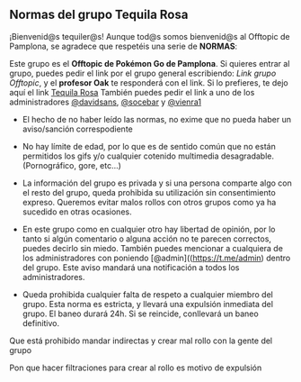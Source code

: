 ## Normas del grupo Tequila Rosa

¡Bienvenid@s tequiler@s!
Aunque tod@s somos bienvenid@s al Offtopic de Pamplona, se agradece que respetéis una serie de **NORMAS**:

Este grupo es el **Offtopic de Pokémon Go de Pamplona**. Si quieres entrar al grupo, puedes pedir el link por el grupo general escribiendo: _Link grupo Offtopic_, y el **profesor Oak** te responderá con el link.
Si lo prefieres, te dejo aquí el link [Tequila Rosa](https://telegram.me/joinchat/DAagwUOb_t-F7s0P9I-6JA)
También puedes pedir el link a uno de los administradores [@davidsans](https://t.me/davidsans), [@socebar](https://t.me/socebar) y [@vienra1](https://t.me/vienra1)

- El hecho de no haber leído las normas, no exime que no pueda haber un aviso/sanción correspodiente

- No hay límite de edad, por lo que es de sentido común que no están permitidos los gifs y/o cualquier cotenido multimedia desagradable. (Pornográfico, gore, etc...)

- La información del grupo es privada y si una persona comparte algo con el resto del grupo, queda prohibida su utilización sin consentimiento expreso. Queremos evitar malos rollos con otros grupos como ya ha sucedido en otras ocasiones.

- En este grupo como en cualquier otro hay libertad de opinión, por lo tanto si algún comentario o alguna acción no te parecen correctos, puedes decirlo sin miedo. También puedes mencionar a cualquiera de los administradores con poniendo [@admin]((https://t.me/admin) dentro del grupo. Este aviso mandará una notificación a todos los administradores.

- Queda prohibida cualquier falta de respeto a cualquier miembro del grupo. Esta norma es estricta, y llevará una expulsión inmediata del grupo. El baneo durará 24h. Si se reincide, conllevará un baneo definitivo.

Que está prohibido mandar indirectas y crear mal rollo con la gente del grupo

Pon que hacer filtraciones para crear al rollo es motivo de expulsión
